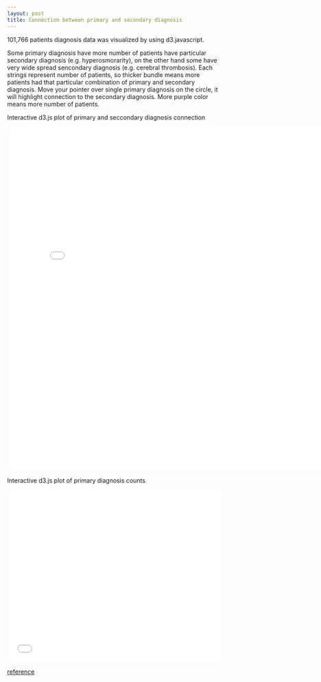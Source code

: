 ```yaml
---
layout: post
title: Connection between primary and secondary diagnosis
---
```


101,766 patients diagnosis data was visualized by using d3.javascript.

Some primary diagnosis have more number of patients have particular secondary diagnosis (e.g. hyperosmorarity), on the other hand some have very wide spread sencondary diagnosis (e.g. cerebral thrombosis). Each strings represent number of patients, so thicker bundle means more patients had that particular combination of primary and secondary diagnosis. Move your pointer over single primary diagnosis on the circle, it will highlight connection to the secondary diagnosis. More purple color means more number of patients.

Interactive d3.js plot of primary and seccondary diagnosis connection

<iframe src="{{'/assets/html_plots/diag_bundle_all.html' | prepend: site.baseurl }}" width="800" height="800" frameborder="0"></iframe>


Interactive d3.js plot of primary diagnosis counts

<iframe src="{{'/assets/html_plots/diag_count.html' | prepend: site.baseurl }}" width="500" height="400" frameborder="0"></iframe>


[reference](http://bl.ocks.org/mbostock/4062006)
